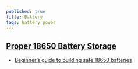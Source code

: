 ```yaml
---
published: true
title: Battery
tags: battery power
---
```

## [Proper 18650 Battery Storage](http://blog.18650batterystore.com/2018/06/02/proper-18650-battery-storage/)

- [Beginner’s guide to building safe 18650 batteries ](https://www.youtube.com/watch?v=tKg-jIrr_JE)